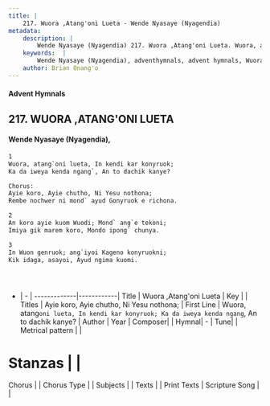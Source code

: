 ```yaml
---
title: |
    217. Wuora ,Atang'oni Lueta - Wende Nyasaye (Nyagendia)
metadata:
    description: |
        Wende Nyasaye (Nyagendia) 217. Wuora ,Atang'oni Lueta. Wuora, atang`oni lueta, In kendi kar konyruok; Ka da iweya kenda ngang`, An to dachik kanye?  Chorus: Ayie koro, Ayie chutho, Ni Yesu nothona; Rembe nochwer ni mond` ayud Gonyruok e richona.  
    keywords:  |
        Wende Nyasaye (Nyagendia), adventhymnals, advent hymnals, Wuora ,Atang'oni Lueta, Wuora, atang`oni lueta, In kendi kar konyruok; Ka da iweya kenda ngang`, An to dachik kanye?. Ayie koro, Ayie chutho, Ni Yesu nothona;
    author: Brian Onang'o
---
```


#### Advent Hymnals
## 217. WUORA ,ATANG'ONI LUETA
####  Wende Nyasaye (Nyagendia),

```txt
1
Wuora, atang`oni lueta, In kendi kar konyruok;
Ka da iweya kenda ngang`, An to dachik kanye?

Chorus:
Ayie koro, Ayie chutho, Ni Yesu nothona;
Rembe nochwer ni mond` ayud Gonyruok e richona.

2
An koro ayie kuom Wuodi; Mond` ang`e tekoni;
Imiya gik marem koro, Mondo ipong` chunya.

3
In Wuon genruok; ang`iyoi Kageno konyruokni;
Kik idaga, asayoi, Ayud ngima kuomi.





```

- |   -  |
-------------|------------|
Title | Wuora ,Atang'oni Lueta |
Key |  |
Titles | Ayie koro, Ayie chutho, Ni Yesu nothona; |
First Line | Wuora, atang`oni lueta, In kendi kar konyruok; Ka da iweya kenda ngang`, An to dachik kanye? |
Author | 
Year | 
Composer| |
Hymnal|  - |
Tune|  |
Metrical pattern | |
# Stanzas |  |
Chorus |  |
Chorus Type |  |
Subjects | |
Texts |  |
Print Texts | 
Scripture Song |  |
    
